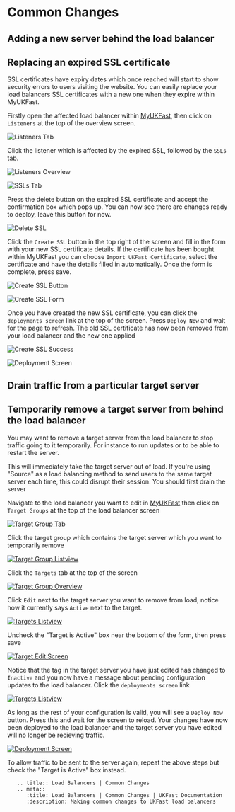 # Common Changes

## Adding a new server behind the load balancer

## Replacing an expired SSL certificate

SSL certificates have expiry dates which once reached will start to show security errors to users visiting the website. You can easily replace your load balancers SSL certificates with a new one when they expire within MyUKFast.

Firstly open the affected load balancer within [MyUKFast](https://my.ukfast.co.uk/load-balancers), then click on `Listeners` at the top of the overview screen.

![Listeners Tab](files/expired_ssl_1_small.png)

Click the listener which is affected by the expired SSL, followed by the `SSLs` tab.

![Listeners Overview](files/expired_ssl_2_small.png)

![SSLs Tab](files/expired_ssl_3_small.png)

Press the delete button on the expired SSL certificate and accept the confirmation box which pops up. You can now see there are changes ready to deploy, leave this button for now.

![Delete SSL](files/expired_ssl_4_small.png) 

Click the `Create SSL` button in the top right of the screen and fill in the form with your new SSL certificate details. If the certificate has been bought within MyUKFast you can choose `Import UKFast Certificate`, select the certificate and have the details filled in automatically. Once the form is complete, press save.

![Create SSL Button](files/expired_ssl_5_small.png)

![Create SSL Form](files/expired_ssl_6_small.png)

Once you have created the new SSL certificate, you can click the `deployments screen` link at the top of the screen. Press `Deploy Now` and wait for the page to refresh. The old SSL certificate has now been removed from your load balancer and the new one applied

![Create SSL Success](files/expired_ssl_7_small.png)

![Deployment Screen](files/expired_ssl_8_small.png)

## Drain traffic from a particular target server

## Temporarily remove a target server from behind the load balancer

You may want to remove a target server from the load balancer to stop traffic going to it temporarily. For instance to run updates or to be able to restart the server.

This will immediately take the target server out of load. If you're using "Source" as a load balancing method to send users to the same target server each time, this could disrupt their session. You should first drain the server 

Navigate to the load balancer you want to edit in [MyUKFast](https://my.ukfast.co.uk/load-balancers) then click on `Target Groups` at the top of the load balancer screen

[![Target Group Tab](files/inactive_target_1_small.png)](files/inactive_target_1.png)

Click the target group which contains the target server which you want to temporarily remove

[![Target Group Listview](files/inactive_target_2_small.png)](files/inactive_target_2.png)

Click the `Targets` tab at the top of the screen

[![Target Group Overview](files/inactive_target_3_small.png)](files/inactive_target_3.png)

Click `Edit` next to the target server you want to remove from load, notice how it currently says `Active` next to
the target.

[![Targets Listview](files/inactive_target_4_small.png)](files/inactive_target_4.png)

Uncheck the "Target is Active" box near the bottom of the form, then press save

[![Target Edit Screen](files/inactive_target_5_small.png)](files/inactive_target_5.png)

Notice that the tag in the target server you have just edited has changed to `Inactive` and you now have a message about
pending configuration updates to the load balancer. Click the `deployments screen` link

[![Targets Listview](files/inactive_target_6_small.png)](files/inactive_target_6.png)

As long as the rest of your configuration is valid, you will see a `Deploy Now` button. Press this and wait for the screen to reload. Your changes have now been deployed to the load balancer and the target server you have edited will
no longer be recieving traffic.

[![Deployment Screen](files/inactive_target_7_small.png)](files/inactive_target_7.png)

To allow traffic to be sent to the server again, repeat the above steps but check the "Target is Active" box instead.

```eval_rst
   .. title:: Load Balancers | Common Changes
   .. meta::
      :title: Load Balancers | Common Changes | UKFast Documentation
      :description: Making common changes to UKFast load balancers
```